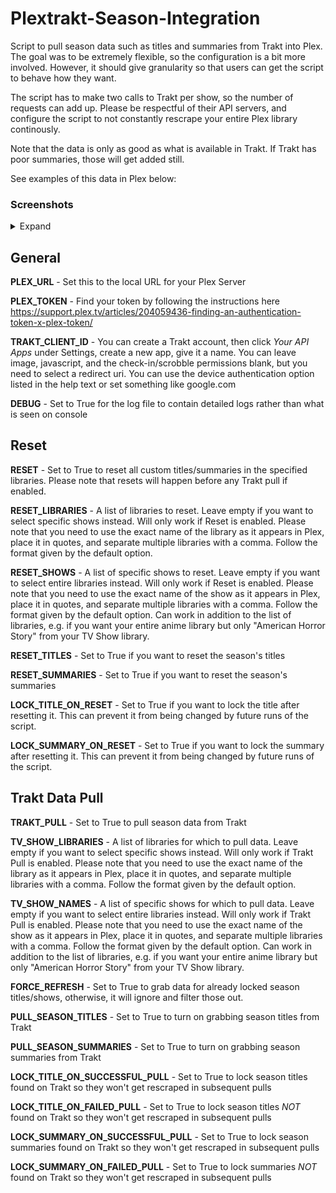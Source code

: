# Plextrakt-Season-Integration
Script to pull season data such as titles and summaries from Trakt into Plex. The goal was to be extremely flexible, so the configuration is a bit more involved. However, it should give granularity so that users can get the script to behave how they want.

The script has to make two calls to Trakt per show, so the number of requests can add up. Please be respectful of their API servers, and configure the script to not constantly rescrape your entire Plex library continously.

Note that the data is only as good as what is available in Trakt. If Trakt has poor summaries, those will get added still.

See examples of this data in Plex below:

 ### Screenshots
<details><summary>Expand</summary>
<p>
<img src="/screenshots/season%20titles.png"></img>
<img src="/screenshots/season%20summary.png"></img>
</p>
</details>

## General

**PLEX_URL** - Set this to the local URL for your Plex Server

**PLEX_TOKEN** - Find your token by following the instructions here https://support.plex.tv/articles/204059436-finding-an-authentication-token-x-plex-token/

**TRAKT_CLIENT_ID** - You can create a Trakt account, then click *Your API Apps* under Settings, create a new app, give it a name. You can leave image, javascript, and the check-in/scrobble permissions blank, but you need to select a redirect uri. You can use the device authentication option listed in the help text or set something like google.com

**DEBUG** - Set to True for the log file to contain detailed logs rather than what is seen on console

## Reset

**RESET** - Set to True to reset all custom titles/summaries in the specified libraries. Please note that resets will happen before any Trakt pull if enabled.

**RESET_LIBRARIES** - A list of libraries to reset. Leave empty if you want to select specific shows instead. Will only work if Reset is enabled. Please note that you need to use the exact name of the library as it appears in Plex, place it in quotes, and separate multiple libraries with a comma. Follow the format given by the default option.

**RESET_SHOWS** - A list of specific shows to reset. Leave empty if you want to select entire libraries instead. Will only work if Reset is enabled. Please note that you need to use the exact name of the show as it appears in Plex, place it in quotes, and separate multiple libraries with a comma. Follow the format given by the default option. Can work in addition to the list of libraries, e.g. if you want your entire anime library but only "American Horror Story" from your TV Show library.

**RESET_TITLES** - Set to True if you want to reset the season's titles

**RESET_SUMMARIES** - Set to True if you want to reset the season's summaries

**LOCK_TITLE_ON_RESET** - Set to True if you want to lock the title after resetting it. This can prevent it from being changed by future runs of the script.

**LOCK_SUMMARY_ON_RESET** - Set to True if you want to lock the summary after resetting it. This can prevent it from being changed by future runs of the script.

## Trakt Data Pull

**TRAKT_PULL** - Set to True to pull season data from Trakt

**TV_SHOW_LIBRARIES** - A list of libraries for which to pull data. Leave empty if you want to select specific shows instead. Will only work if Trakt Pull is enabled. Please note that you need to use the exact name of the library as it appears in Plex, place it in quotes, and separate multiple libraries with a comma. Follow the format given by the default option.

**TV_SHOW_NAMES** - A list of specific shows for which to pull data. Leave empty if you want to select entire libraries instead. Will only work if Trakt Pull is enabled. Please note that you need to use the exact name of the show as it appears in Plex, place it in quotes, and separate multiple libraries with a comma. Follow the format given by the default option. Can work in addition to the list of libraries, e.g. if you want your entire anime library but only "American Horror Story" from your TV Show library.

**FORCE_REFRESH** - Set to True to grab data for already locked season titles/shows, otherwise, it will ignore and filter those out.

**PULL_SEASON_TITLES** - Set to True to turn on grabbing season titles from Trakt

**PULL_SEASON_SUMMARIES** - Set to True to turn on grabbing season summaries from Trakt

**LOCK_TITLE_ON_SUCCESSFUL_PULL** - Set to True to lock season titles found on Trakt so they won't get rescraped in subsequent pulls

**LOCK_TITLE_ON_FAILED_PULL** - Set to True to lock season titles *NOT* found on Trakt so they won't get rescraped in subsequent pulls

**LOCK_SUMMARY_ON_SUCCESSFUL_PULL** - Set to True to lock season summaries found on Trakt so they won't get rescraped in subsequent pulls

**LOCK_SUMMARY_ON_FAILED_PULL** - Set to True to lock summaries *NOT* found on Trakt so they won't get rescraped in subsequent pulls


